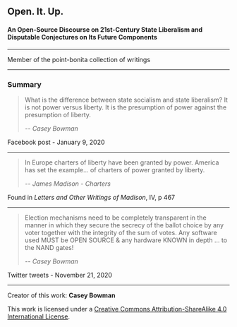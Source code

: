
## Open. It. Up.
#### An Open-Source Discourse on 21st-Century State Liberalism and Disputable Conjectures on Its Future Components

---

Member of the point-bonita collection of writings 

---

### Summary

>What is the difference between state socialism and state liberalism? It is not power versus liberty. It is the presumption of power against the presumption of liberty.
>
>-- <cite> Casey Bowman</cite>

Facebook post - January 9, 2020

---


>In Europe charters of liberty have been granted by power. America has set the example... of charters of power granted by liberty.
>
>-- <cite>James Madison - *Charters*</cite>

Found in *Letters and Other Writings of Madison*, IV, p 467

---

>Election mechanisms need to be completely transparent in the manner in which they secure the secrecy of the ballot choice by any voter together with the integrity of the sum of votes. Any software used MUST be OPEN SOURCE & any hardware KNOWN in depth 
>... to the NAND gates!
>
>-- <cite> Casey Bowman</cite>

Twitter tweets - November 21, 2020

---


Creator of this work: **Casey Bowman**

This work is licensed under a [Creative Commons Attribution-ShareAlike 4.0 International License](https://creativecommons.org/licenses/by-sa/4.0/).
